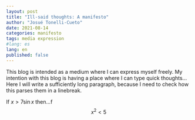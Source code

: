 ```yaml
---
layout: post
title: "Ill-said thoughts: A manifesto"
author: "Josué Tonelli-Cueto"
date: 2021-08-14
categories: manifesto
tags: media expression
#lang: es
lang: en
published: false
---
```



This blog is intended as a medium where I can express myself freely.
My intention with this blog is having a place where I can type quick thoughts... Here I will write a sufficiently long paragraph, because I need to check how this parses them in a linebreak.

If $x>7\sin x$ then...f
$$x^2<5$$
